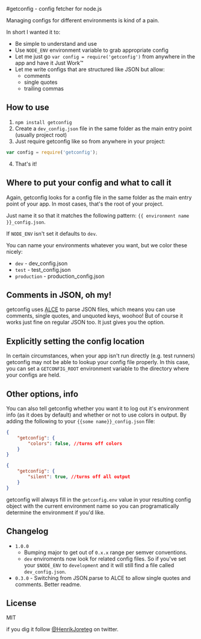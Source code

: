 #getconfig - config fetcher for node.js

Managing configs for different environments is kind of a pain. 

In short I wanted it to:
- Be simple to understand and use
- Use `NODE_ENV` environment variable to grab appropriate config
- Let me just go `var config = require('getconfig')` from anywhere in the app and have it Just Work™
- Let me write configs that are structured like JSON but allow:
    - comments
    - single quotes
    - trailing commas


## How to use

1. `npm install getconfig`
2. Create a `dev_config.json` file in the same folder as the main entry point (usually project root)
3. Just require getconfig like so from anywhere in your project:

```js
var config = require('getconfig');

```
4. That's it!


## Where to put your config and what to call it

Again, getconfig looks for a config file in the same folder as the main entry point of your app. In most cases, that's the root of your project.

Just name it so that it matches the following pattern: `{{ environment name }}_config.json`.

If `NODE_ENV` isn't set it defaults to `dev`.

You can name your environments whatever you want, but we color these nicely:

- `dev` - dev_config.json
- `test` - test_config.json
- `production` - production_config.json


## Comments in JSON, oh my!

getconfig uses [ALCE](https://github.com/walmartlabs/ALCE) to parse JSON files, which means you can use comments, single quotes, and unquoted keys, woohoo! But of course it works just fine on regular JSON too. It just gives you the option.


## Explicitly setting the config location

In certain circumstances, when your app isn't run directly (e.g. test runners) getconfig may not be able to lookup your config file properly. In this case, you can set a `GETCONFIG_ROOT` environment variable to the directory where your configs are held.


## Other options, info

You can also tell getconfig whether you want it to log out it's environment info (as it does by default) and whether or not to use colors in output. By adding the following to your `{{some name}}_config.json` file:

```json
{
    "getconfig": {
        "colors": false, //turns off colors
    }
}
```

```json
{
    "getconfig": {
        "silent": true, //turns off all output
    }
}
```

getconfig will always fill in the `getconfig.env` value in your resulting config object with the current environment name so you can programatically determine the environment if you'd like.


## Changelog

- `1.0.0`
    - Bumping major to get out of `0.x.x` range per semver conventions. 
    - `dev` enviroments now look for related config files. So if you've set your `$NODE_ENV` to `development` and it will still find a file called `dev_config.json`.
- `0.3.0` - Switching from JSON.parse to ALCE to allow single quotes and comments. Better readme.


## License

MIT

if you dig it follow [@HenrikJoreteg](http://twitter.com/henrikjoreteg) on twitter.
